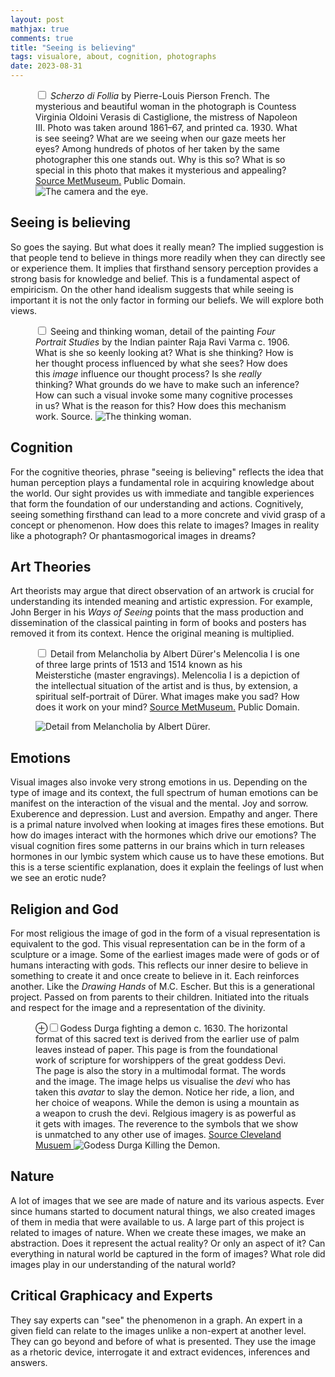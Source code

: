 ```yaml
---
layout: post
mathjax: true
comments: true
title: "Seeing is believing"
tags: visualore, about, cognition, photographs
date: 2023-08-31
---
```

<section>

 <figure>
     <label for="camera-eye" class="margin-toggle">
	 </label><input type="checkbox" id="camera-eye" class="margin-toggle">
	 <span class="marginnote"><em>Scherzo di Follia</em> by
     Pierre-Louis Pierson French. The mysterious and beautiful woman
     in the photograph is Countess Virginia Oldoini Verasis di
     Castiglione, the mistress of Napoleon III. Photo was taken around 1861–67, and printed
     ca. 1930. What is see seeing? What are we seeing when our gaze
     meets her eyes? Among hundreds of photos of her taken by the same
     photographer this one stands out. Why is this so? What is so
     special in this photo that makes it mysterious and appealing? <a
     href="https://www.metmuseum.org/art/collection/search/285608">Source
     MetMuseum.</a>  Public Domain. </span>

<img src="/visualore/images/seeing/camera-eye.jpg" alt="The camera and the eye." >
	</figure>

<h2>Seeing is believing </h2>
	    
<p> So goes the saying. But what does it really mean? The implied
suggestion is that people tend to believe in things more readily when
they can directly see or experience them. It implies that firsthand
sensory perception provides a strong basis for knowledge and
belief. This is a fundamental aspect of empiricism. On the other hand
idealism suggests that while seeing is important it is not the only
factor in forming our beliefs. We will explore both views.</p>

</section>


<section>


<figure>
		<label for="thinking-woman" class="margin-toggle"></label>
		<input type="checkbox" id="thinking-woman" class="margin-toggle">
		<span class="marginnote"> Seeing and thinking woman, detail of
		the painting <em> Four Portrait Studies</em>  by the Indian
		painter Raja Ravi Varma c. 1906. What is she so keenly looking at?
		What is she thinking? How is her thought process influenced by
		what she sees? How does this <em>image</em> influence our
		thought process? Is she <em>really</em> thinking? What grounds
		do we have to make such an inference? How can such a visual
		invoke some many cognitive processes in us? What is the reason
		for this? How does this mechanism work. Source. </span>
		
<img src="/visualore/images/seeing/seeing-woman.jpg" alt="The thinking woman." >
	</figure>

<h2>Cognition </h2>

<p>For the cognitive theories, phrase "seeing is believing" reflects the idea that human
perception plays a fundamental role in acquiring knowledge about the world. Our sight provides us with immediate and tangible experiences that form the foundation of our understanding and actions. Cognitively, seeing something firsthand can lead to a more concrete and vivid grasp of a concept or phenomenon. How does this relate to images? Images in reality like a photograph? Or phantasmogorical images in dreams? </p>

</section>


<h2>Art Theories </h2>

<p>Art theorists may argue that direct observation of an
artwork is crucial for understanding its intended meaning and artistic
expression. For example, John Berger in his <em>Ways of Seeing</em>
points that the mass production and dissemination of the classical
painting in form of books and posters has removed it from its context.
Hence the original meaning is multiplied.</p>



<figure>
     <label for="durer-melancholia" class="margin-toggle">
	 </label><input type="checkbox" id="durer-melancholia" class="margin-toggle">
	 <span class="marginnote">Detail from Melancholia by Albert
     Dürer's Melencolia I is one of three large prints of 1513 and
     1514 known as his Meisterstiche (master engravings).  Melencolia
     I is a depiction of the intellectual situation of the artist and
     is thus, by extension, a spiritual self-portrait of Dürer. What
     images make you sad? How does it work on your mind? <a
     href="https://www.metmuseum.org/art/collection/search/336228">Source
     MetMuseum.</a>  Public Domain. </span>

<img src="/visualore/images/seeing/durer_Melancholia-detail.jpg"
	alt="Detail from Melancholia by Albert Dürer." >
	</figure>

<section>

<h2> Emotions </h2>

<p>Visual images also invoke very strong emotions in us. Depending on the
type of image and its context, the full spectrum of human emotions can
be manifest on the interaction of the visual and the mental. Joy and
sorrow. Exuberence and depression. Lust and aversion. Empathy and
anger. There is a primal nature involved when looking at images fires
these emotions. But how do images interact with the hormones which drive
our emotions? The visual cognition fires some patterns in our brains
which in turn releases hormones in our lymbic system which cause us to
have these emotions. But this is a terse scientific explanation, does
it explain the feelings of lust when we see an erotic nude? </p>

</section>

<h2>Religion and God </h2>

<p>For most religious the image of god in the form of a visual
representation is equivalent to the god. This visual representation
can be in the form of a sculpture or a image. Some of the earliest
images made were of gods or of humans interacting with gods. This
reflects our inner desire to believe in something to create it and
once create to believe in it. Each reinforces another. Like the <em>
Drawing Hands</em> of M.C. Escher. But this is a generational
project. Passed on from parents to their children. Initiated into the
rituals and respect for the image and a representation of the
divinity.</p>

  <figure>
	 <label for="devi" class="margin-toggle">⊕</label><input
	 type="checkbox" id="devi" class="margin-toggle"><span
	 class="marginnote">Godess Durga fighting a demon c. 1630. The
	 horizontal format of this sacred text is derived from the earlier
	 use of palm leaves instead of paper. This page is from the
	 foundational work of scripture for worshippers of the great
	 goddess Devi. The page is also the story in a multimodal
	 format. The words and the image. The image helps us visualise the
	 <em>devi</em> who has taken this <em>avatar</em> to slay the
	 demon. Notice her ride, a lion, and her choice of weapons. While
	 the demon is using a mountain as a weapon to crush the
	 devi. Relgious imagery is as powerful as it gets with images. The
	 reverence to the symbols that we show is unmatched to any other
	 use of images.
	 <a href="https://www.clevelandart.org/art/1968.72"> Source
	 Cleveland Musuem </a> </span>
	 <img src="/visualore/images/seeing/devi.jpg" alt="Godess Durga Killing the Demon.">
     </figure>

</section>


<h2>Nature </h2>

<p>A lot of images that we see are made of nature and its various
aspects. Ever since humans started to document natural things, we also
created images of them in media that were available to us. A large
part of this project is related to images of nature. When we create
these images, we make an abstraction. Does it represent the actual
reality? Or only an aspect of it? Can everything in natural world be
captured in the form of images? What role did images play in our
understanding of the natural world? </p>

<h2> Critical Graphicacy and Experts </h2>

<p>They say experts can "see" the phenomenon in a graph. An expert in a
given field can relate to the images unlike a non-expert at another
level. They can go beyond and before of what is presented. They use
the image as a rhetoric device, interrogate it and extract evidences, inferences
and answers.</p>

